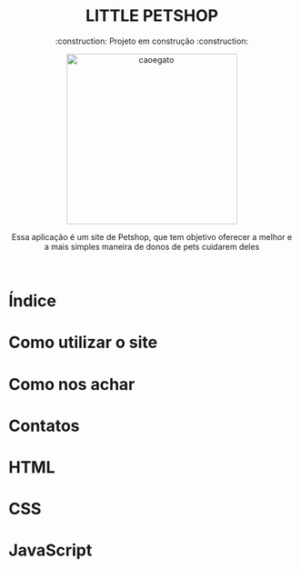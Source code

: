 <h1 align="center"> LITTLE PETSHOP </h1>
<p align="center">:construction: Projeto em construção :construction:</p>



<div align="center">
    <img width= 300px title="caoegato" src="https://github.com/Victor-Matoso/littlepetshop/assets/126249122/7471f9ea-c9d0-42c2-8f64-20b80f5c1c95"/>
<div>


<p> Essa aplicação é um site de Petshop, que tem objetivo oferecer a melhor e a mais simples maneira de donos de pets cuidarem deles </p>

<br>

<h1 align="left"> Índice </h1>

<h1 align="left"> Como utilizar o site </h1>

<h1 align="left"> Como nos achar </h1>

<h1 align="left"> Contatos </h1>

<h1 align="left"> HTML </h1>

<h1 align="left"> CSS </h1>

<h1 align="left"> JavaScript </h1>






